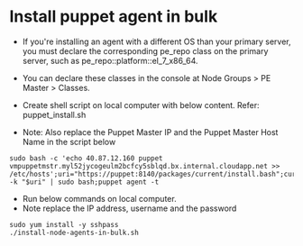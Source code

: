 # Install puppet agent in bulk

 - If you're installing an agent with a different OS than your primary server, you must declare the corresponding pe_repo class on the primary server, such as pe_repo::platform::el_7_x86_64.
 - You can declare these classes in the console at Node Groups > PE Master > Classes.

- Create shell script on local computer with below content. Refer: puppet_install.sh
- Note: Also replace the Puppet Master IP and the Puppet Master Host Name in the script below
```
sudo bash -c 'echo 40.87.12.160 puppet vmpuppetmstr.myl52jycogeulm2bcfcy5sblqd.bx.internal.cloudapp.net >> /etc/hosts';uri="https://puppet:8140/packages/current/install.bash";curl -k "$uri" | sudo bash;puppet agent -t
```

- Run below commands on local computer.
- Note replace the IP address, username and the password
```
sudo yum install -y sshpass
./install-node-agents-in-bulk.sh
```
